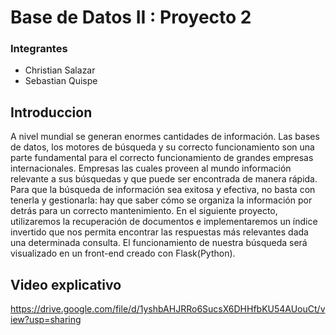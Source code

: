 # Base de Datos II : Proyecto 2

### Integrantes
* Christian Salazar
* Sebastian Quispe

## Introduccion
A nivel mundial se generan enormes cantidades de información. Las bases de datos, los motores de búsqueda y su correcto funcionamiento son una parte fundamental para el correcto funcionamiento de grandes empresas internacionales. Empresas las cuales proveen al mundo información relevante a sus búsquedas y que puede ser encontrada de manera rápida. Para que la búsqueda de información sea exitosa y efectiva, no basta con tenerla y gestionarla: hay que saber cómo se organiza la información por detrás para un correcto mantenimiento. En el siguiente proyecto, utilizaremos la recuperación de documentos e implementaremos un índice invertido que nos permita encontrar las respuestas más relevantes dada una determinada consulta. El funcionamiento de nuestra búsqueda será visualizado en un front-end creado con Flask(Python).

## Video explicativo
https://drive.google.com/file/d/1yshbAHJRRo6SucsX6DHHfbKU54AUouCt/view?usp=sharing
